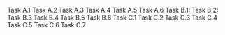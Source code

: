 Task A.1
Task A.2
Task A.3
Task A.4
Task A.5
Task A.6
Task B.1:
Task B.2:
Task B.3
Task B.4
Task B.5
Task B.6
Task C.1
Task C.2
Task C.3
Task C.4
Task C.5
Task C.6
Task C.7
